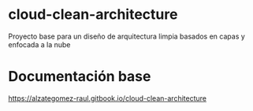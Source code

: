 # cloud-clean-architecture
Proyecto base para un diseño de arquitectura limpia basados en capas y enfocada  a la nube

# Documentación base
https://alzategomez-raul.gitbook.io/cloud-clean-architecture
